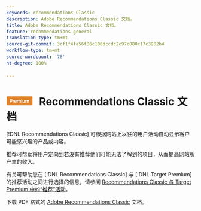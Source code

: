 ```yaml
---
keywords: recommendations Classic
description: Adobe Recommendations Classic 文档。
title: Adobe Recommendations Classic 文档。
feature: recommendations general
translation-type: tm+mt
source-git-commit: 3cf1f4fa56f86c106dccdc2c97c080c17c3982b4
workflow-type: tm+mt
source-wordcount: '78'
ht-degree: 100%

---
```



# ![PREMIUM](/help/assets/premium.png) Recommendations Classic 文档

[!DNL Recommendations Classic] 可根据网站上以往的用户活动自动显示客户可能感兴趣的产品或内容。

推荐可帮助将用户定向到若没有推荐他们可能无法了解到的项目，从而提高网站所产生的收入。

有关可帮助您在 [!DNL Recommendations Classic] 与 [!DNL Target Premium] 的推荐活动之间进行选择的信息，请参阅 [Recommendations Classic 与 Target Premium 中的“推荐”活动](/help/c-recommendations/c-recommendations-faq/recommendations-classic-versus-recommendations-activities-target-premium.md)。

下载 PDF 格式的 [Adobe Recommendations Classic](/help/assets/adobe-recommendations-classic.pdf) 文档。